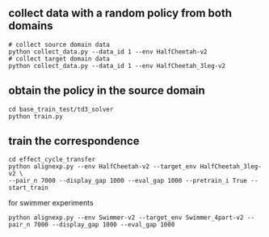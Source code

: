 ## collect data with a random policy from both domains
```shell
# collect source domain data
python collect_data.py --data_id 1 --env HalfCheetah-v2
# collect target domain data
python collect_data.py --data_id 1 --env HalfCheetah_3leg-v2
```

## obtain the policy in the source domain
```shell
cd base_train_test/td3_solver
python train.py 
```

## train the correspondence
```shell
cd effect_cycle_transfer
python alignexp.py --env HalfCheetah-v2 --target_env HalfCheetah_3leg-v2 \
--pair_n 7000 --display_gap 1000 --eval_gap 1000 --pretrain_i True --start_train
```

for swimmer experiments
```shell
python alignexp.py --env Swimmer-v2 --target_env Swimmer_4part-v2 --pair_n 7000 --display_gap 1000 --eval_gap 1000
```